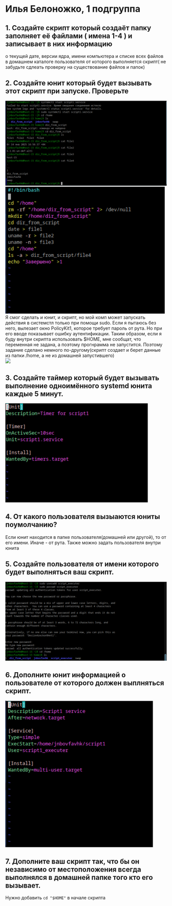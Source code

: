 # Илья Белоножко, 1 подгруппа  

## 1. Создайте скрипт который создаёт папку заполняет её файлами ( имена 1-4 ) и записывает в них информацию  
о текущей дате, версии ядра, имени компьютера и списке всех файлов в домашнем каталоге пользователя от которого выполняется скрипт( не забудьте сдлеать проверку на существование файлов и папок)  
## 2. Создайте юнит который будет вызывать этот скрипт при запуске. Проверьте  
![](serviceCheck.png)  
![](script1.png)  
Я смог сделать и юнит, и скрипт, но мой комп может запускать действия в системстл только при помощи sudo. Если я пытаюсь без него, вылезает окно PolicyKit1, которое требует пароль от рута. Но при его вводе показывает ошибку аутентификации.
Таким образом, если я буду внутри скрипта использовать $HOME, мне сообщат, что переменная не задана, а поэтому прогнрамма не запустится. Поэтому задание сделано
немного по-другому(скрипт создает и берет данные из папки /home, а не из домашней запустившего)  
![](policyKit.png)  
## 3. Создайте таймер который будет вызывать выполнение одноимённого systemd юнита каждые 5 минут.  
![](timer.png)  
## 4. От какого пользователя вызыаются юниты поумолчанию?  
Если юнит находится в папке пользователя(домашней или другой), то от его имени. Иначе - от рута. Также можно задать пользователя внутри юнита  
## 5. Создайте пользователя от имени которого будет выполняться ваш скрипт.  
![](createdUser.png)  
## 6. Дополните юнит информацией о пользователе от которого должен выплняться скрипт.  
![](editedUser.png)  
## 7. Дополните ваш скрипт так, что бы он независимо от местоположения всегда выполнялся в домашней папке того кто его вызывает.  
Нужно добавить `cd "$HOME"` в начале скрипта
